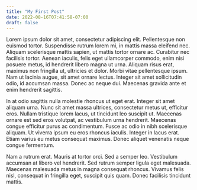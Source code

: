 ```yaml
---
title: "My First Post"
date: 2022-08-16T07:41:58-07:00
draft: false
---
```


Lorem ipsum dolor sit amet, consectetur adipiscing elit. Pellentesque non euismod tortor. Suspendisse rutrum lorem mi, in mattis massa eleifend nec. Aliquam scelerisque mattis sapien, ut mattis tortor ornare ac. Curabitur nec facilisis tortor. Aenean iaculis, felis eget ullamcorper commodo, enim nisi posuere metus, id hendrerit libero magna ut urna. Aliquam risus erat, maximus non fringilla ut, ultricies et dolor. Morbi vitae pellentesque ipsum. Nam ut lacinia augue, sit amet ornare lectus. Integer sit amet sollicitudin odio, id accumsan massa. Donec ac neque dui. Maecenas gravida ante et enim hendrerit sagittis.

In at odio sagittis nulla molestie rhoncus ut eget erat. Integer sit amet aliquam urna. Nunc sit amet massa ultrices, consectetur metus ut, efficitur eros. Nullam tristique lorem lacus, ut tincidunt leo suscipit ut. Maecenas ornare est sed eros volutpat, ac vestibulum urna hendrerit. Maecenas congue efficitur purus ac condimentum. Fusce ac odio in nibh scelerisque aliquam. Ut viverra ipsum eu eros rhoncus iaculis. Integer in lacus erat. Etiam varius eu metus consequat maximus. Donec aliquet venenatis neque congue fermentum.

Nam a rutrum erat. Mauris at tortor orci. Sed a semper leo. Vestibulum accumsan at libero vel hendrerit. Sed rutrum semper ligula eget malesuada. Maecenas malesuada metus in magna consequat rhoncus. Vivamus felis nisl, consequat in fringilla eget, suscipit quis quam. Donec facilisis tincidunt mattis.

